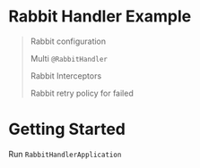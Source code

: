 # Rabbit Handler Example 
> Rabbit configuration
> 
> Multi `@RabbitHandler`
> 
> Rabbit Interceptors
> 
> Rabbit retry policy for failed

# Getting Started
Run `RabbitHandlerApplication`